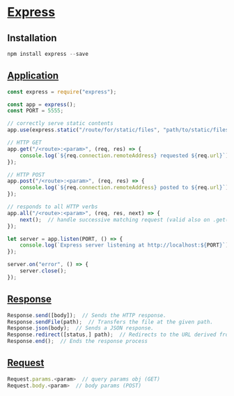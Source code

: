 # [Express](https://expressjs.com/)

## Installation

```ps1
npm install express --save
```

## [Application](https://expressjs.com/en/4x/api.html#app)

```js
const express = require("express");

const app = express();
const PORT = 5555;

// correctly serve static contents
app.use(express.static("/route/for/static/files", "path/to/static/files/folder"));

// HTTP GET
app.get("/<route>:<param>", (req, res) => {
    console.log(`${req.connection.remoteAddress} requested ${req.url}`);
});

// HTTP POST
app.post("/<route>:<param>", (req, res) => {
    console.log(`${req.connection.remoteAddress} posted to ${req.url}`);
});

// responds to all HTTP verbs
app.all("/<route>:<param>", (req, res, next) => { 
    next();  // handle successive matching request (valid also on .get() & .post())
});

let server = app.listen(PORT, () => {
    console.log(`Express server listening at http://localhost:${PORT}`);
});

server.on("error", () => {
    server.close();
});
```

## [Response](https://expressjs.com/en/4x/api.html#res)

```js
Response.send([body]);  // Sends the HTTP response.
Response.sendFile(path);  // Transfers the file at the given path.
Response.json(body);  // Sends a JSON response.
Response.redirect([status,] path);  // Redirects to the URL derived from the specified path, with specified status
Response.end();  // Ends the response process
```

## [Request](https://expressjs.com/en/4x/api.html#req)

```js
Request.params.<param>  // query params obj (GET)
Request.body.<param>  // body params (POST)
```
